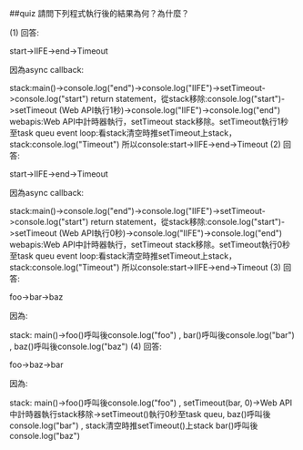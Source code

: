 ##quiz
請問下列程式執行後的結果為何？為什麼？

(1) 
回答:

start->IIFE->end->Timeout

因為async callback:

stack:main()->console.log("end")->console.log("IIFE")->setTimeout->console.log("start")
return statement，從stack移除:console.log("start")->setTimeout (Web API執行1秒)->console.log("IIFE")->console.log("end")
webapis:Web API中計時器執行，setTimeout stack移除。setTimeout執行1秒至task queu
event loop:看stack清空時推setTimeout上stack，stack:console.log("Timeout")
所以console:start->IIFE->end->Timeout
(2) 
回答:

start->IIFE->end->Timeout

因為async callback:

stack:main()->console.log("end")->console.log("IIFE")->setTimeout->console.log("start")
return statement，從stack移除:console.log("start")->setTimeout (Web API執行0秒)->console.log("IIFE")->console.log("end")
webapis:Web API中計時器執行，setTimeout stack移除。setTimeout執行0秒至task queu
event loop:看stack清空時推setTimeout上stack，stack:console.log("Timeout")
所以console:start->IIFE->end->Timeout
(3) 
回答:

foo->bar->baz

因為:

stack:
main()->foo()呼叫後console.log("foo") ,
bar()呼叫後console.log("bar") ,
baz()呼叫後console.log("baz")
(4) 
回答:

foo->baz->bar

因為:

stack:
main()->foo()呼叫後console.log("foo") ,
setTimeout(bar, 0)->Web API中計時器執行stack移除->setTimeout()執行0秒至task queu,
baz()呼叫後console.log("bar") ,
stack清空時推setTimeout()上stack
bar()呼叫後console.log("baz")

